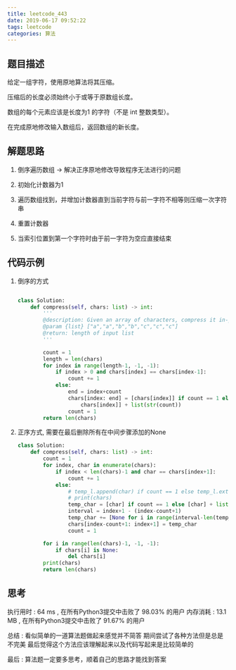 ```yaml
---
title: leetcode_443
date: 2019-06-17 09:52:22
tags: leetcode
categories: 算法
---
```


## 题目描述

给定一组字符，使用原地算法将其压缩。

压缩后的长度必须始终小于或等于原数组长度。

数组的每个元素应该是长度为1 的字符（不是 int 整数类型）。

在完成原地修改输入数组后，返回数组的新长度。

## 解题思路

1. 倒序遍历数组 -> 解决正序原地修改导致程序无法进行的问题

2. 初始化计数器为1

3. 遍历数组找到，并增加计数器直到当前字符与前一字符不相等则压缩一次字符串

4. 重置计数器

5. 当索引位置到第一个字符时由于前一字符为空应直接结束

## 代码示例

1. 倒序的方式

    ```python

    class Solution:
        def compress(self, chars: list) -> int:
            '''
            @description: Given an array of characters, compress it in-place.
            @param {list} ["a","a","b","b","c","c","c"]
            @return: length of input list
            '''

            count = 1
            length = len(chars)
            for index in range(length-1, -1, -1):
                if index > 0 and chars[index] == chars[index-1]:
                    count += 1
                else:
                    end = index+count
                    chars[index: end] = [chars[index]] if count == 1 else [
                        chars[index]] + list(str(count))
                    count = 1
            return len(chars)

    ```

2. 正序方式, 需要在最后删除所有在中间步骤添加的None

    ```python
    class Solution:
        def compress(self, chars: list) -> int:
            count = 1
            for index, char in enumerate(chars):
                if index < len(chars)-1 and char == chars[index+1]:
                    count += 1
                else:
                    # temp_l.append(char) if count == 1 else temp_l.extend([char, str(count)])
                    # print(chars)
                    temp_char = [char] if count == 1 else [char] + list(str(count))
                    interval = index+1 - (index-count+1)
                    temp_char += [None for i in range(interval-len(temp_char))]
                    chars[index-count+1: index+1] = temp_char
                    count = 1

            for i in range(len(chars)-1, -1, -1):
                if chars[i] is None:
                    del chars[i]
            print(chars)
            return len(chars)

    ```

## 思考

执行用时 : 64 ms , 在所有Python3提交中击败了 98.03% 的用户
内存消耗 : 13.1 MB , 在所有Python3提交中击败了 91.67% 的用户

总结 : 看似简单的一道算法题做起来感觉并不简答
    期间尝试了各种方法但是总是不完美
    最后觉得这个方法应该理解起来以及代码写起来是比较简单的

最后 : 算法题一定要多思考，顺着自己的思路才能找到答案
